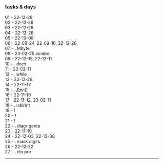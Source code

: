 ### tasks & days  

01 - 22-12-28  
02 - 22-12-28  
03 - 22-12-28  
04 - 22-12-28  
05 - 22-10-08  
06 - 22-09-24, 22-09-10, 22-12-28  
07 - . Mbyte  
08 - 23-02-25 combo  
09 - 22-12-15, 22-12-17    
10 - . docx  
11 - 23-02-11  
12 - . while  
13 - 22-12-28  
14 - 22-11-12  
15 - . Дел()  
16 - 22-11-19  
17 - 22-11-12, 23-02-11  
18 - . labirint  
19 - !  
20 - !  
21 - !  
22 - . diagr ganta  
23 - 22-11-19  
24 - 22-12-03, 22-12-08  
25 - . mask digits  
26 - 22-12-22  
27 - . din pro  

---  
